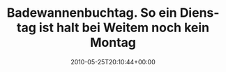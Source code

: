 ---
retweeted: false
source: <a href="http://twitter.com" rel="nofollow">Twitter Web Client</a>
entities:
  hashtags: []
  symbols: []
  user_mentions: []
  urls: []
display_text_range:
- '0'
- '72'
favorite_count: '0'
id_str: '14714817233'
truncated: false
retweet_count: '0'
id: '14714817233'
created_at: Tue May 25 20:10:44 +0000 2010
favorited: false
full_text: Badewannenbuchtag. So ein Dienstag ist halt bei Weitem noch kein Montag.
lang: de
tags:
- pesos/twitter
date: '2010-05-25T20:10:44+00:00'
src: https://twitter.com/bascht/status/14714817233
original_url: https://twitter.com/bascht/status/14714817233
type: twitter_tweet
text: Badewannenbuchtag. So ein Dienstag ist halt bei Weitem noch kein Montag.
title: Badewannenbuchtag. So ein Dienstag ist halt bei Weitem noch kein Montag

---